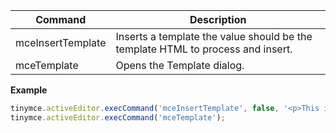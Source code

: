 
| Command           | Description                                                                     |
| ----------------- | ------------------------------------------------------------------------------- |
| mceInsertTemplate | Inserts a template the value should be the template HTML to process and insert. |
| mceTemplate       | Opens the Template dialog. |

**Example**

```js
tinymce.activeEditor.execCommand('mceInsertTemplate', false, '<p>This is my template text.</p>');
tinymce.activeEditor.execCommand('mceTemplate');
```
